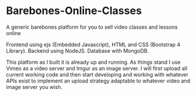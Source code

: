 # Barebones-Online-Classes
A generic barebones platform for you to sell video classes and lessons online

Frontend using ejs (Embedded Javascript), HTML and CSS (Bootstrap 4 Library).
Backend using NodeJS.
Database with MongoDB.

This platform as I built it is already up and running. As things stand I use Vimeo as a video server and Imgur as an image server. I will first upload all current working code and then start developing and working with whatever APIs exist to implement an upload strategy adaptable to whatever video and image server you wish.



